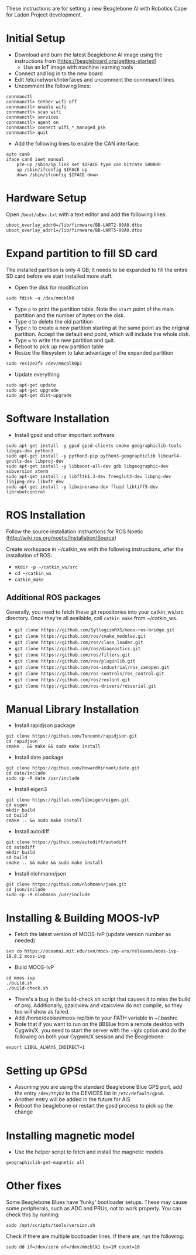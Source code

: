 These instructions are for setting a new Beaglebone AI with Robotics Cape for Ladon Project development. 

# Initial Setup

* Download and burn the latest Beaglebone AI image using the instructions from [https://beagleboard.org/getting-started]
  * Use an IoT image with machine learning tools
* Connect and log in to the new board
* Edit /etc/network/interfaces and uncomment the connmanctl lines
* Uncomment the following lines:
```
connmanctl
connmanctl> tether wifi off
connmanctl> enable wifi
connmanctl> scan wifi
connmanctl> services
connmanctl> agent on
connmanctl> connect wifi_*_managed_psk
connmanctl> quit
```
* Add the following lines to enable the CAN interface:
```
auto can0
iface can0 inet manual
	pre-up /sbin/ip link set $IFACE type can bitrate 500000 
	up /sbin/ifconfig $IFACE up
	down /sbin/ifconfig $IFACE down
```

# Hardware Setup
Open ```/boot/uEnv.txt``` with a text editor and add the following lines:
```
uboot_overlay_addr0=/lib/firmware/BB-UART2-00A0.dtbo
uboot_overlay_addr1=/lib/firmware/BB-UART5-00A0.dtbo
```

# Expand partition to fill SD card

The installed partition is only 4 GB; it needs to be expanded to fill the entire SD card before we start installed more stuff.

* Open the disk for modification
```
sudo fdisk -u /dev/mmcblk0
```
* Type ```p``` to print the partition table. Note the ```Start``` point of the main partition and the number of bytes on the disk. 
* Type ```d``` to delete the old partition
* Type ```n``` to create a new partition starting at the same point as the original partition. Accept the default end point, which will include the whole disk.
* Type ```w``` to write the new partition and quit.
* Reboot to pick up new partition table
* Resize the filesystem to take advantage of the expanded partition
```
sudo resize2fs /dev/mmcblk0p1
```

* Update everything 
```
sudo apt-get update
sudo apt-get upgrade
sudo apt-get dist-upgrade
```

# Software Installation

* Install gpsd and other important software
```
sudo apt-get install -y gpsd gpsd-clients cmake geographiclib-tools libgps-dev python3 
sudo apt-get install -y python3-pip python3-geographiclib libcurl4-gnutls-dev libproj-dev
sudo apt-get install -y libboost-all-dev gdb libgeographic-dev subversion xterm 
sudo apt-get install -y libfltk1.3-dev freeglut3-dev libpng-dev libjpeg-dev libxft-dev 
sudo apt-get install -y libxinerama-dev fluid libtiff5-dev librobotcontrol
```
# ROS Installation
Follow the source installation instructions for ROS Noetic (http://wiki.ros.org/noetic/Installation/Source)

Create workspace in ~/catkin_ws with the following instructions, after the installation of ROS:
- ``mkdir -p ~/catkin_ws/src``
- ``cd ~/catkin_ws``
- ``catkin_make``

## Additional ROS packages

Generally, you need to fetch these git repositories into your catkin_ws/src directory. Once they're all available, call ``catkin_make`` from ~/catkin_ws. 

* ``git clone https://github.com/SyllogismRXS/moos-ros-bridge.git``
* ``git clone https://github.com/ros/cmake_modules.git``
* ``git clone https://github.com/ros/class_loader.git``
* ``git clone https://github.com/ros/diagnostics.git``
* ``git clone https://github.com/ros/filters.git``
* ``git clone https://github.com/ros/pluginlib.git``
* ``git clone https://github.com/ros-industrial/ros_canopen.git``
* ``git clone https://github.com/ros-controls/ros_control.git``
* ``git clone https://github.com/ros/roslint.git``
* ``git clone https://github.com/ros-drivers/rosserial.git``

# Manual Library Installation

* Install rapidjson package
```
git clone https://github.com/Tencent/rapidjson.git
cd rapidjson
cmake . && make && sudo make install
```
* Install date package
```
git clone https://github.com/HowardHinnant/date.git
cd date/include
sudo cp -R date /usr/include
```
* Install eigen3
```
git clone https://gitlab.com/libeigen/eigen.git
cd eigen
mkdir build
cd build
cmake .. && sudo make install
```
* Install autodiff
```
git clone https://github.com/autodiff/autodiff
cd autodiff
mkdir build
cd build
cmake .. && make && sudo make install
```
* Install nlohmann/json
```
git clone https://github.com/nlohmann/json.git
cd json/include
sudo cp -R nlohmann /usr/include
```
# Installing & Building MOOS-IvP

* Fetch the latest version of MOOS-IvP (update version number as needed)
```
svn co https://oceanai.mit.edu/svn/moos-ivp-aro/releases/moos-ivp-19.8.2 moos-ivp
```
* Build MOOS-IvP
```
cd moos-ivp
./build.sh
./build-check.sh
```
* There's a bug in the build-check.sh script that causes it to miss the build of proj. Additionally, gzaicview and vzaicview do not compile, so they too will show as failed. 
* Add /home/debian/moos-ivp/bin to your PATH variable in ~/.bashrc
* Note that if you want to run on the BBBlue from a remote desktop with Cygwin/X, you need to start the server with the +iglx option and do the following on both your Cygwin/X session and the Beaglebone:
```
export LIBGL_ALWAYS_INDIRECT=1
```
# Setting up GPSd

* Assuming you are using the standard Beaglebone Blue GPS port, add the entry ```/dev/ttyO2``` to the DEVICES list in ```/etc/default/gpsd```.
* Another entry will be added in the future for AIS
* Reboot the beaglebone or restart the gpsd process to pick up the change

# Installing magnetic model

* Use the helper script to fetch and install the magnetic models
```
geographiclib-get-magnetic all
```

# Other fixes
Some Beaglebone Blues have 'funky' bootloader setups. These may cause some peripherals, such as ADC and PRUs, not to work properly. You can check this by running:
```
sudo /opt/scripts/tools/version.sh
```
Check if there are multiple bootloader lines. If there are, run the following:
```
sudo dd if=/dev/zero of=/dev/mmcblk1 bs=1M count=10 
```
